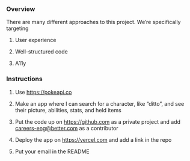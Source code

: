### Overview

There are many different approaches to this project. We’re specifically targeting

1. User experience

2. Well-structured code

3. A11y

### Instructions

1. Use https://pokeapi.co

2. Make an app where I can search for a character, like “ditto”, and see their picture, abilities, stats, and held items

3. Put the code up on https://github.com as a private project and add careers-eng@better.com as a contributor

4. Deploy the app on https://vercel.com and add a link in the repo

5. Put your email in the README

